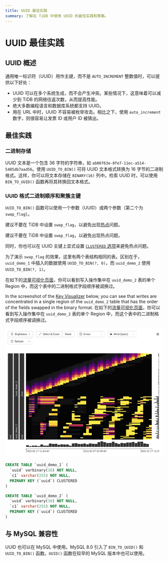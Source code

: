 ```yaml
---
title: UUID 最佳实践
summary: 了解在 TiDB 中使用 UUID 的最佳实践和策略。
---
```


# UUID 最佳实践

## UUID 概述

通用唯一标识符（UUID）用作主键，而不是 `AUTO_INCREMENT` 整数值时，可以提供以下好处：

- UUID 可以在多个系统生成，而不会产生冲突。某些情况下，这意味着可以减少到 TiDB 的网络往返次数，从而提高性能。
- 绝大多数编程语言和数据库系统都支持 UUID。
- 用在 URL 中时，UUID 不容易被枚举攻击。相比之下，使用 `auto_increment` 数字，则很容易让发票 ID 或用户 ID 被猜出。

## 最佳实践

### 二进制存储

UUID 文本是一个包含 36 字符的字符串，如 `ab06f63e-8fe7-11ec-a514-5405db7aad56`。使用 `UUID_TO_BIN()` 可将 UUID 文本格式转换为 16 字节的二进制格式。这样，你可以将文本存储在 `BINARY(16)` 列中。检索 UUID 时，可以使用 `BIN_TO_UUID()` 函数再将其转换回文本格式。

### UUID 格式二进制顺序和聚簇主键

`UUID_TO_BIN()` 函数可以使用一个参数（UUID）或两个参数（第二个为 `swap_flag`）。

<CustomContent platform="tidb">

建议不要在 TiDB 中设置 `swap_flag`，以避免出现[热点](/best-practices/high-concurrency-best-practices.md)问题。

</CustomContent>

<CustomContent platform="tidb-cloud">

建议不要在 TiDB 中设置 `swap_flag`，以避免出现热点问题。

</CustomContent>

同时，你也可以在 UUID 主键上显式设置 [`CLUSTERED` 选项](/clustered-indexes.md)来避免热点问题。

为了演示 `swap_flag` 的效果，这里有两个表结构相同的表。区别在于，`uuid_demo_1` 中插入的数据使用 `UUID_TO_BIN(?, 0)`，而 `uuid_demo_2` 使用 `UUID_TO_BIN(?, 1)`。

<CustomContent platform="tidb">

在如下的[流量可视化页面](/dashboard/dashboard-key-visualizer.md)，你可以看到写入操作集中在 `uuid_demo_2` 表的单个 Region 中，而这个表中的二进制格式字段顺序被调换过。

</CustomContent>

<CustomContent platform="tidb-cloud">

In the screenshot of the [Key Visualizer](/tidb-cloud/tune-performance.md#key-visualizer) below, you can see that writes are concentrated in a single region of the `uuid_demo_2` table that has the order of the fields swapped in the binary format.
在如下的[流量可视化页面](/tidb-cloud/tune-performance.md#key-visualizer)，你可以看到写入操作集中在 `uuid_demo_2` 表的单个 Region 中，而这个表中的二进制格式字段顺序被调换过。

</CustomContent>

![Key Visualizer](/media/best-practices/uuid_keyviz.png)

```sql
CREATE TABLE `uuid_demo_1` (
  `uuid` varbinary(16) NOT NULL,
  `c1` varchar(255) NOT NULL,
  PRIMARY KEY (`uuid`) CLUSTERED
)
```

```sql
CREATE TABLE `uuid_demo_2` (
  `uuid` varbinary(16) NOT NULL,
  `c1` varchar(255) NOT NULL,
  PRIMARY KEY (`uuid`) CLUSTERED
)
```

## 与 MySQL 兼容性

UUID  也可以在 MySQL 中使用。MySQL 8.0 引入了 `BIN_TO_UUID()` 和 `UUID_TO_BIN()` 函数。`UUID()` 函数在较早的 MySQL 版本中也可以使用。
